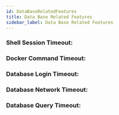 ```yaml
---
id: DataBaseRelatedFeatures
title: Data Base Related Features
sidebar_label: Data Base Related Features
---
```

### Shell Session Timeout:

### Docker Command Timeout:

### Database Login Timeout:

### Database Network Timeout:

### Database Query Timeout:
